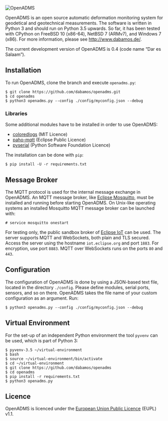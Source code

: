 ![OpenADMS](http://www.dabamos.de/github/openadms.png)

OpenADMS is an open source automatic deformation monitoring system for
geodetical and geotechnical measurements. The software is written in Python 3
and should run on Python 3.5 upwards. So far, it has been tested with CPython on
FreeBSD 10 (x86-64), NetBSD 7 (ARMv7), and Windows 7 (x86).  For more
information, please see http://www.dabamos.de/.

The current development version of OpenADMS is 0.4 (code name “Dar es Salaam”).

## Installation
To run OpenADMS, clone the branch and execute `openadms.py`:

```
$ git clone https://github.com/dabamos/openadms.git
$ cd openadms
$ python3 openadms.py --config ./config/myconfig.json --debug
```

### Libraries
Some additional modules have to be installed in order to use OpenADMS:

* [coloredlogs](https://pypi.python.org/pypi/coloredlogs) (MIT Licence)
* [paho-mqtt](https://pypi.python.org/pypi/paho-mqtt) (Eclipse Public Licence)
* [pyserial](https://pypi.python.org/pypi/pyserial) (Python Software Foundation Licence)

The installation can be done with `pip`:

```
$ pip install -U -r requirements.txt
```
## Message Broker
The MQTT protocol is used for the internal message exchange in OpenADMS. An MQTT
message broker, like [Eclipse Mosquitto](http://mosquitto.org/), must be
installed and running before starting OpenADMS. On Unix-like operating systems
an installed Mosquitto MQTT message broker can be launched with:

```
# service mosquitto onestart
```

For testing only, the public sandbox broker of
[Eclipse IoT](http://iot.eclipse.org/getting-started) can be used. The server
supports MQTT and WebSockets, both plain and TLS secured. Access the server
using the hostname `iot.eclipse.org` and port `1883`. For encryption, use port
`8883`. MQTT over WebSockets runs on the ports `80` and `443`.

## Configuration
The configuration of OpenADMS is done by using a JSON-based text file, located
in the directory `./config`. Please define modules, serial ports, sensors, and
so on there. OpenADMS takes the file name of your custom configuration as an
argument. Run:

```
$ python3 openadms.py --config ./config/myconfig.json --debug
```

## Virtual Environment
For the set-up of an independent Python environment the tool `pyvenv` can be
used, which is part of Python 3:

```
$ pyvenv-3.5 ~/virtual-environment
$ bash
$ source ~/virtual-environment/bin/activate
$ cd ~/virtual-environment
$ git clone https://github.com/dabamos/openadms
$ cd openadms
$ pip install -r requirements.txt
$ python3 openadms.py
```

## Licence
OpenADMS is licenced under the [European Union Public
Licence](https://joinup.ec.europa.eu/community/eupl/og_page/eupl) (EUPL) v1.1.

